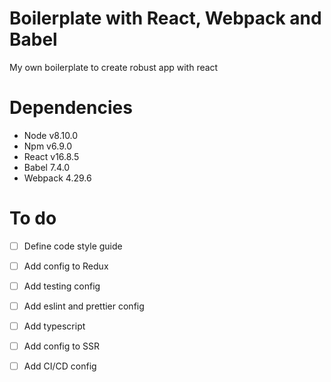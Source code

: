 # Boilerplate with React, Webpack and Babel

My own boilerplate to create robust app with react

# Dependencies

* Node v8.10.0
* Npm v6.9.0
* React v16.8.5
* Babel 7.4.0
* Webpack 4.29.6

# To do

- [ ] Define code style guide

- [ ] Add config to Redux

- [ ] Add testing config

- [ ] Add eslint and prettier config

- [ ] Add typescript

- [ ] Add config to SSR

- [ ] Add CI/CD config